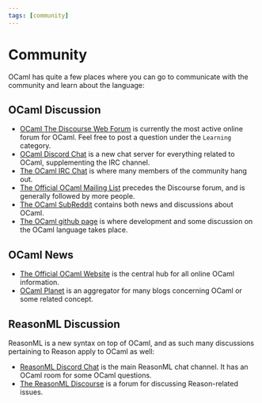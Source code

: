 ```yaml
---
tags: [community]
---
```


# Community
OCaml has quite a few places where you can go to communicate with the community and learn about the language:

## OCaml Discussion

* [OCaml The Discourse Web Forum](https://discuss.ocaml.org/) is currently the most active online forum for OCaml. Feel free to post a question under the `Learning` category.
* [OCaml Discord Chat](https://tinyurl.com/discord-ocaml) is a new chat server for everything related to OCaml, supplementing the IRC channel.
* [The OCaml IRC Chat](https://riot.im/app/#/room/#freenode_#ocaml:matrix.org) is where many members of the community hang out.
* [The Official OCaml Mailing List](http://caml.inria.fr/resources/forums.en.html) precedes the Discourse forum, and is generally followed by more people.
* [The OCaml SubReddit](http://reddit.com/r/ocaml) contains both news and discussions about OCaml.
* [The OCaml github page](https://github.com/ocaml/ocaml) is where development and some discussion on the OCaml language takes place.

## OCaml News

* [The Official OCaml Website](http://ocaml.org/) is the central hub for all online OCaml information.
* [OCaml Planet](http://ocaml.org/community/planet/) is an aggregator for many blogs concerning OCaml or some related concept.

## ReasonML Discussion

ReasonML is a new syntax on top of OCaml, and as such many discussions pertaining to Reason apply to OCaml as well:

* [ReasonML Discord Chat](https://discordapp.com/invite/reasonml) is the main ReasonML chat channel. It has an OCaml room for some OCaml questions.
* [The ReasonML Discourse](https://reasonml.chat/) is a forum for discussing Reason-related issues.
